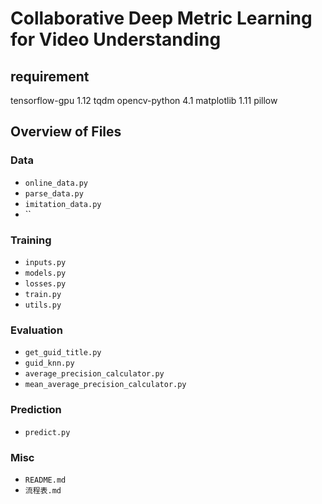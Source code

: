 # Collaborative Deep Metric Learning for Video Understanding

## requirement

tensorflow-gpu    1.12
tqdm
opencv-python     4.1
matplotlib        1.11
pillow

  
## Overview of Files

### Data

* `online_data.py`
* `parse_data.py`
* `imitation_data.py`
* ``

### Training

* `inputs.py`
* `models.py`
* `losses.py`
* `train.py`
* `utils.py`

### Evaluation

* `get_guid_title.py`
* `guid_knn.py`
* `average_precision_calculator.py`
* `mean_average_precision_calculator.py`

### Prediction

* `predict.py`

### Misc

* `README.md`
* `流程表.md`